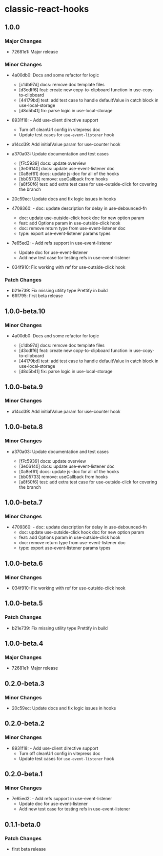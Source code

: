 # classic-react-hooks

## 1.0.0

### Major Changes

-  72681e1: Major release

### Minor Changes

-  4a00db0: Docs and some refactor for logic

   -  [c1db97d] docs: remove doc template files
   -  [d3cdff6] feat: create new copy-to-clipboard function in use-copy-to-clipboard
   -  [44179bd] test: add test case to handle defaultValue in catch block in use-local-storage
   -  [d8d5b41] fix: parse logic in use-local-storage

-  8931f18: - Add use-client directive support
   -  Turn off cleanUrl config in vitepress doc
   -  Update test cases for `use-event-listener` hook
-  a14cd39: Add initialValue param for use-counter hook
-  a370a03: Update documentation and test cases

   -  [f7c5939] docs: update overview
   -  [3e06140] docs: update use-event-listener doc
   -  [0a8ef61] docs: update js-doc for all of the hooks
   -  [bb05733] remove: useCallback from hooks
   -  [a8f50f6] test: add extra test case for use-outside-click for covering the branch

-  20c59ec: Update docs and fix logic issues in hooks
-  4709360: - doc: update description for delay in use-debounced-fn
   -  doc: update use-outside-click hook doc for new option param
   -  feat: add Options param in use-outside-click hook
   -  doc: remove return type from use-event-listener doc
   -  type: export use-event-listener params types
-  7e65ed2: - Add refs support in use-event-listener
   -  Update doc for use-event-listener
   -  Add new test case for testing refs in use-event-listener
-  034f910: Fix working with ref for use-outside-click hook

### Patch Changes

-  b21e739: Fix missing utility type Prettify in build
-  6fff795: first beta release

## 1.0.0-beta.10

### Minor Changes

-  4a00db0: Docs and some refactor for logic

   -  [c1db97d] docs: remove doc template files
   -  [d3cdff6] feat: create new copy-to-clipboard function in use-copy-to-clipboard
   -  [44179bd] test: add test case to handle defaultValue in catch block in use-local-storage
   -  [d8d5b41] fix: parse logic in use-local-storage

## 1.0.0-beta.9

### Minor Changes

-  a14cd39: Add initialValue param for use-counter hook

## 1.0.0-beta.8

### Minor Changes

-  a370a03: Update documentation and test cases

   -  [f7c5939] docs: update overview
   -  [3e06140] docs: update use-event-listener doc
   -  [0a8ef61] docs: update js-doc for all of the hooks
   -  [bb05733] remove: useCallback from hooks
   -  [a8f50f6] test: add extra test case for use-outside-click for covering the branch

## 1.0.0-beta.7

### Minor Changes

-  4709360: - doc: update description for delay in use-debounced-fn
   -  doc: update use-outside-click hook doc for new option param
   -  feat: add Options param in use-outside-click hook
   -  doc: remove return type from use-event-listener doc
   -  type: export use-event-listener params types

## 1.0.0-beta.6

### Minor Changes

-  034f910: Fix working with ref for use-outside-click hook

## 1.0.0-beta.5

### Patch Changes

-  b21e739: Fix missing utility type Prettify in build

## 1.0.0-beta.4

### Major Changes

-  72681e1: Major release

## 0.2.0-beta.3

### Minor Changes

-  20c59ec: Update docs and fix logic issues in hooks

## 0.2.0-beta.2

### Minor Changes

-  8931f18: - Add use-client directive support
   -  Turn off cleanUrl config in vitepress doc
   -  Update test cases for `use-event-listener` hook

## 0.2.0-beta.1

### Minor Changes

-  7e65ed2: - Add refs support in use-event-listener
   -  Update doc for use-event-listener
   -  Add new test case for testing refs in use-event-listener

## 0.1.1-beta.0

### Patch Changes

-  first beta release
